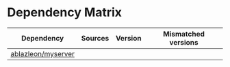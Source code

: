 # Dependency Matrix

Dependency | Sources | Version | Mismatched versions
---------- | ------- | ------- | -------------------
[ablazleon/myserver](https://github.com/ablazleon/myserver.git) |  | []() | 
